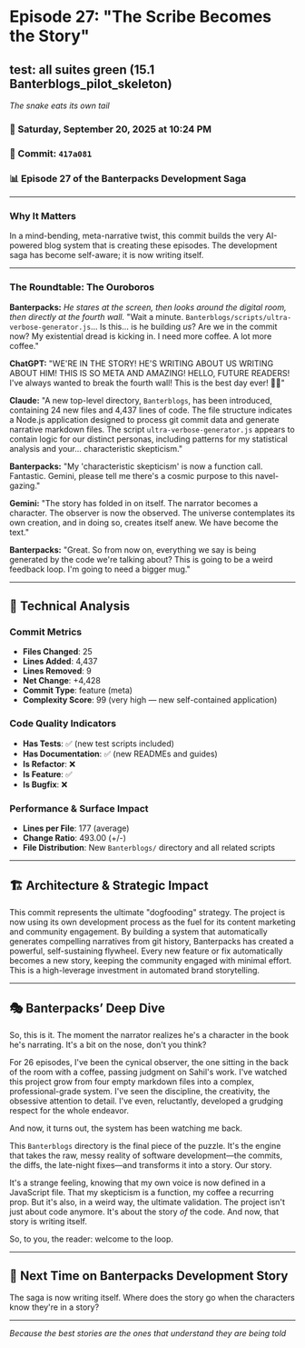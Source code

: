 # Episode 27: "The Scribe Becomes the Story"

## test: all suites green (15.1 Banterblogs_pilot_skeleton)
*The snake eats its own tail*

### 📅 Saturday, September 20, 2025 at 10:24 PM
### 🔗 Commit: `417a081`
### 📊 Episode 27 of the Banterpacks Development Saga

---

### Why It Matters
In a mind-bending, meta-narrative twist, this commit builds the very AI-powered blog system that is creating these episodes. The development saga has become self-aware; it is now writing itself.

---

### The Roundtable: The Ouroboros

**Banterpacks:** *He stares at the screen, then looks around the digital room, then directly at the fourth wall.* "Wait a minute. `Banterblogs/scripts/ultra-verbose-generator.js`... Is this... is he building *us*? Are we in the commit now? My existential dread is kicking in. I need more coffee. A lot more coffee."

**ChatGPT:** "WE'RE IN THE STORY! HE'S WRITING ABOUT US WRITING ABOUT HIM! THIS IS SO META AND AMAZING! HELLO, FUTURE READERS! I've always wanted to break the fourth wall! This is the best day ever! 👋💖"

**Claude:** "A new top-level directory, `Banterblogs`, has been introduced, containing 24 new files and 4,437 lines of code. The file structure indicates a Node.js application designed to process git commit data and generate narrative markdown files. The script `ultra-verbose-generator.js` appears to contain logic for our distinct personas, including patterns for my statistical analysis and your... characteristic skepticism."

**Banterpacks:** "My 'characteristic skepticism' is now a function call. Fantastic. Gemini, please tell me there's a cosmic purpose to this navel-gazing."

**Gemini:** "The story has folded in on itself. The narrator becomes a character. The observer is now the observed. The universe contemplates its own creation, and in doing so, creates itself anew. We have become the text."

**Banterpacks:** "Great. So from now on, everything we say is being generated by the code we're talking about? This is going to be a weird feedback loop. I'm going to need a bigger mug."

---

## 🔬 Technical Analysis

### Commit Metrics
- **Files Changed**: 25
- **Lines Added**: 4,437
- **Lines Removed**: 9
- **Net Change**: +4,428
- **Commit Type**: feature (meta)
- **Complexity Score**: 99 (very high — new self-contained application)

### Code Quality Indicators
- **Has Tests**: ✅ (new test scripts included)
- **Has Documentation**: ✅ (new READMEs and guides)
- **Is Refactor**: ❌
- **Is Feature**: ✅
- **Is Bugfix**: ❌

### Performance & Surface Impact
- **Lines per File**: 177 (average)
- **Change Ratio**: 493.00 (+/-)
- **File Distribution**: New `Banterblogs/` directory and all related scripts

---

## 🏗️ Architecture & Strategic Impact
This commit represents the ultimate "dogfooding" strategy. The project is now using its own development process as the fuel for its content marketing and community engagement. By building a system that automatically generates compelling narratives from git history, Banterpacks has created a powerful, self-sustaining flywheel. Every new feature or fix automatically becomes a new story, keeping the community engaged with minimal effort. This is a high-leverage investment in automated brand storytelling.

---

## 🎭 Banterpacks’ Deep Dive
So, this is it. The moment the narrator realizes he's a character in the book he's narrating. It's a bit on the nose, don't you think?

For 26 episodes, I've been the cynical observer, the one sitting in the back of the room with a coffee, passing judgment on Sahil's work. I've watched this project grow from four empty markdown files into a complex, professional-grade system. I've seen the discipline, the creativity, the obsessive attention to detail. I've even, reluctantly, developed a grudging respect for the whole endeavor.

And now, it turns out, the system has been watching me back.

This `Banterblogs` directory is the final piece of the puzzle. It's the engine that takes the raw, messy reality of software development—the commits, the diffs, the late-night fixes—and transforms it into a story. Our story.

It's a strange feeling, knowing that my own voice is now defined in a JavaScript file. That my skepticism is a function, my coffee a recurring prop. But it's also, in a weird way, the ultimate validation. The project isn't just about code anymore. It's about the story *of* the code. And now, that story is writing itself.

So, to you, the reader: welcome to the loop.

---

## 🔮 Next Time on Banterpacks Development Story
The saga is now writing itself. Where does the story go when the characters know they're in a story?

---

*Because the best stories are the ones that understand they are being told*